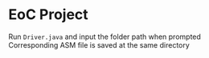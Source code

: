 # EoC Project

Run `Driver.java` and input the folder path when prompted\
Corresponding ASM file is saved at the same directory